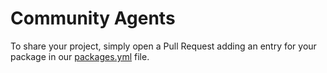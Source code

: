 # Community Agents

To share your project, simply open a Pull Request adding an entry for your package in our [packages.yml](https://github.com/langchain-ai/langgraph/blob/main/docs/_scripts/third_party_page/packages.yml) file.

[//]: # (This file is stub. Do not edit this file directly!)
[//]: # (1. Update the `packages.yml` file in the `docs/_scripts/third_party_page` directory.)
[//]: # (2. From the /docs directory, run `make build-prebuilt` to generate an updated version of this file for testing locally.)
